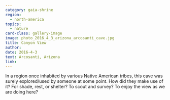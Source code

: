 ```yaml
---
category: gaia-shrine
region:
  - north-america
topics:
  - nature
card-class: gallery-image
image: photo_2016_4_3_arizona_arcosanti_cave.jpg
title: Canyon View
author:
date: 2016-4-3
text: Arcosanti, Arizona
link:
---
```

In a region once inhabited by various Native American tribes, this cave was surely explored/used by someone at some point. How did they make use of it? For shade, rest, or shelter? To scout and survey? To enjoy the view as we are doing here?
